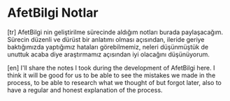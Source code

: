 # AfetBilgi Notlar

[tr] AfetBilgi nin geliştirilme sürecinde aldığım notları burada paylaşacağım. Sürecin düzenli ve dürüst bir anlatımı olması açısından, ileride geriye baktığımızda yaptığımız hataları görebilmemiz, neleri düşünmüştük de unuttuk acaba diye araştırmamız açısından iyi olacağını düşünüyorum.

[en] I'll share the notes I took during the development of AfetBilgi here. I think it will be good for us to be able to see the mistakes we made in the process, to be able to research what we thought of but forgot later, also to have a regular and honest explanation of the process.
